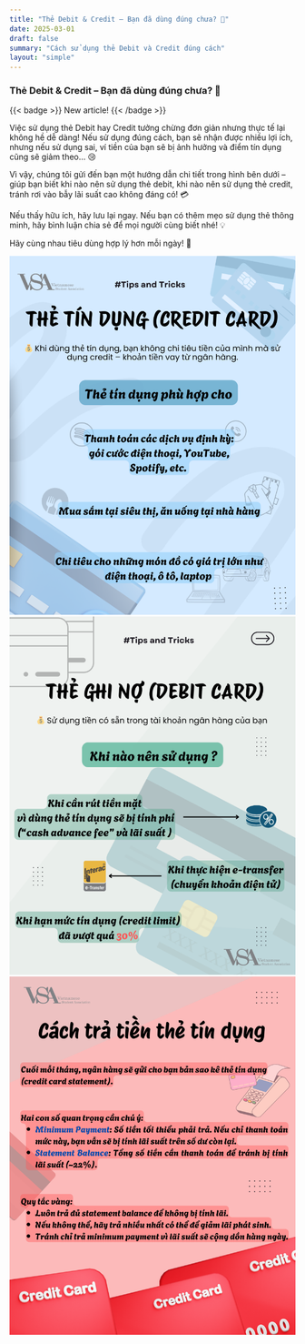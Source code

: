 ```yaml
---
title: "Thẻ Debit & Credit – Bạn đã dùng đúng chưa? 🤔"
date: 2025-03-01
draft: false
summary: "Cách sử dụng thẻ Debit và Credit đúng cách"
layout: "simple"
---
```


### Thẻ Debit & Credit – Bạn đã dùng đúng chưa? 🤔

{{< badge >}}
New article!
{{< /badge >}}


Việc sử dụng thẻ Debit hay Credit tưởng chừng đơn giản nhưng thực tế lại không hề dễ dàng! Nếu sử dụng đúng cách, bạn sẽ nhận được nhiều lợi ích, nhưng nếu sử dụng sai, ví tiền của bạn sẽ bị ảnh hưởng và điểm tín dụng cũng sẽ giảm theo… 😢

Vì vậy, chúng tôi gửi đến bạn một hướng dẫn chi tiết trong hình bên dưới – giúp bạn biết khi nào nên sử dụng thẻ debit, khi nào nên sử dụng thẻ credit, tránh rơi vào bẫy lãi suất cao không đáng có! 💳

Nếu thấy hữu ích, hãy lưu lại ngay. Nếu bạn có thêm mẹo sử dụng thẻ thông minh, hãy bình luận chia sẻ để mọi người cùng biết nhé! 💡

Hãy cùng nhau tiêu dùng hợp lý hơn mỗi ngày! 💪

![Credit Card](./CreditCard_png.png)
![Debit Card](./Dedit%20Card_png.png)
![Use Credit Card](./Use_Credit_Card.png)
